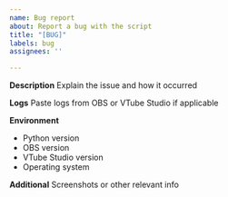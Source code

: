 ```yaml
---
name: Bug report
about: Report a bug with the script
title: "[BUG]"
labels: bug
assignees: ''

---
```


**Description**
Explain the issue and how it occurred

**Logs**
Paste logs from OBS or VTube Studio if applicable

**Environment**
* Python version
* OBS version
* VTube Studio version
* Operating system

**Additional**
Screenshots or other relevant info
